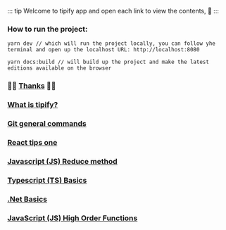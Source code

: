 ::: tip
Welcome to tipify app and open each link to view the contents, :hugs:
:::

### How to run the project:

```
yarn dev // which will run the project locally, you can follow yhe terminal and open up the localhost URL: http://localhost:8080
```

```
yarn docs:build // will build up the project and make the latest editions available on the browser
```

### :tada::tada: [Thanks](./thanks.html)  :tada::tada:
### [What is tipify?](./tipify.html)
### [Git general commands](./git-tips-one.html)
### [React tips one](./react-tips-one.html)
### [Javascript (JS) Reduce method](./js-reduce-method.html)
### [Typescript (TS) Basics](./ts-basics.html)
### [.Net Basics](./dotnet-basics.html)
### [JavaScript (JS) High Order Functions](./js-high-order-functions.html)
